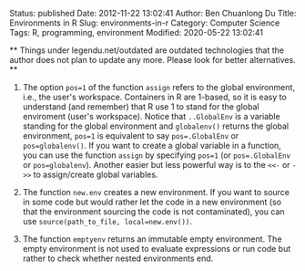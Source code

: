 Status: published
Date: 2012-11-22 13:02:41
Author: Ben Chuanlong Du
Title: Environments in R
Slug: environments-in-r
Category: Computer Science
Tags: R, programming, environment
Modified: 2020-05-22 13:02:41

**
Things under legendu.net/outdated are outdated technologies 
that the author does not plan to update any more. 
Please look for better alternatives.
**

1. The option `pos=1` of the function `assign` refers to the global environment, 
    i.e., the user's workspace. 
    Containers in R are 1-based, 
    so it is easy to understand (and remember) that R use 1 to stand for the global enviroment (user's workspace).
    Notice that `..GlobalEnv` is a variable standing for the global environment and `globalenv()` returns the global environment,
    `pos=1` is equivalent to say `pos=.GlobalEnv` or `pos=globalenv()`.
    If you want to create a global variable in a function,
    you can use the function `assign` by specifying `pos=1` (or `pos=.GlobalEnv` or `pos=globalenv`).
    Another easier but less powerful way is to the `<<-` or `->>` to assign/create global variables. 
        
2. The function `new.env` creates a new environment. 
    If you want to source in some code 
    but would rather let the code in a new environment (so that the environment sourcing the code is not contaminated),
    you can use `source(path_to_file, local=new.env())`.

3. The function `emptyenv` returns an immutable empty environment. 
    The empty environment is not used to evaluate expressions or run code but rather to check whether nested environments end.
